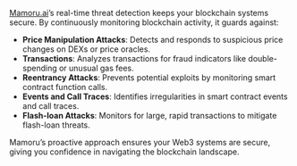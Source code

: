 [Mamoru.ai](https://mamoru.ai)’s real-time threat detection keeps your blockchain systems secure. By continuously monitoring blockchain activity, it guards against:

- **Price Manipulation Attacks**: Detects and responds to suspicious price changes on DEXs or price oracles.
- **Transactions**: Analyzes transactions for fraud indicators like double-spending or unusual gas fees.
- **Reentrancy Attacks**: Prevents potential exploits by monitoring smart contract function calls.
- **Events and Call Traces**: Identifies irregularities in smart contract events and call traces.
- **Flash-loan Attacks**: Monitors for large, rapid transactions to mitigate flash-loan threats.

Mamoru’s proactive approach ensures your Web3 systems are secure, giving you confidence in navigating the blockchain landscape.